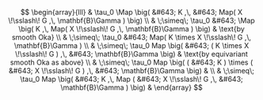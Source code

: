 


$$
  \begin{array}{lll}
    &
    \tau_0
      \Map
      \big( 
        &#643; K
        ,\,
        &#643; Map(  X \!\sslash\! G ,\, \mathbf{B}\Gamma )
      \big)
    \\
    & 
    \;\simeq\;
    \tau_0
      &#643; 
      \Map
      \big( 
        K
        ,\,
        Map(  X \!\sslash\! G ,\, \mathbf{B}\Gamma )
      \big)
    & 
    \text{by smooth Oka}
    \\
    & 
    \;\simeq\;
    \tau_0
      &#643; 
      Map( 
        K \times  X \!\sslash\! G 
        ,\, 
        \mathbf{B}\Gamma 
      )
    \\
    & 
    \;\simeq\;
    \tau_0
      Map
      \big( 
        &#643; ( K \times  X \!\sslash\! G )
        ,\, 
        &#643; \mathbf{B}\Gamma 
      \big)
    &
    \text{by equivariant smooth Oka as above}
    \\
    & 
    \;\simeq\;
    \tau_0
      Map
      \big( 
        ( &#643; K ) \times  ( &#643; X \!\sslash\! G )
        ,\, 
        &#643; \mathbf{B}\Gamma 
      \big)
    &
    \\
    & 
    \;\simeq\;
    \tau_0
      Map
      \big(
        &#643; K
        ,\,
        Map
        ( 
          &#643; X \!\sslash\! G
          ,\, 
          &#643; \mathbf{B}\Gamma 
        )
      \big)
    &
  \end{array}
$$
